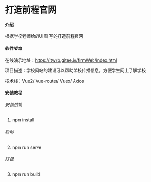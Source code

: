 # 打造前程官网

#### 介绍
根据学校老师给的UI图 写的打造前程官网

#### 软件架构
在线演示地址：https://itwxb.gitee.io/firmWeb/index.html

项目描述：学校网站的建设可以帮助学校传播信息，方便学生网上了解学校

技术栈：Vue2/ Vue-router/ Vuex/ Axios



#### 安装教程

###### 安装依赖  
1. npm install
###### 启动
2.  npm run serve
###### 打包
3.  npm run build

